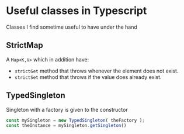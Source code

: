 # Useful classes in Typescript

Classes I find sometime useful to have under the hand

## StrictMap

A `Map<K,V>` which in addition have:
- `strictGet` method that throws whenever the element does not exist.
- `strictSet` method that throws if the value does already exist.

## TypedSingleton

Singleton with a factory is given to the constructor

```typescript
const mySingleton = new TypedSingleton( theFactory );
const theInstance = mySingleton.getSingleton()
```
